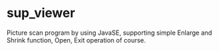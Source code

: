 sup_viewer
==========

Picture scan program by using JavaSE, supporting simple Enlarge and Shrink function, Open, Exit operation of course.
